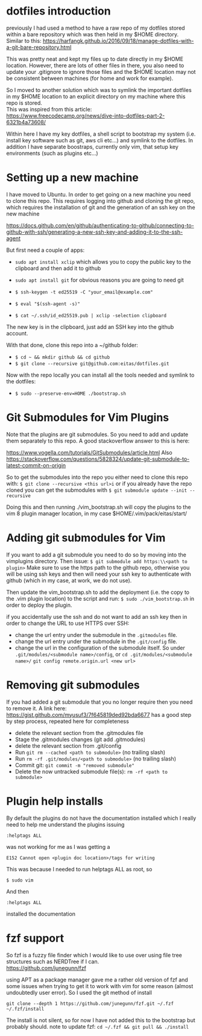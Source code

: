 # dotfiles introduction

previously I had used a method to have a raw repo of my dotfiles stored within a bare repository which was then held in
my $HOME directory.  Similar to this:
https://harfangk.github.io/2016/09/18/manage-dotfiles-with-a-git-bare-repository.html

This was pretty neat and kept my files up to date directly in my $HOME location.  However, there are lots of other files
in there, you also need to update your .gitignore to ignore those files and the $HOME location may not be consistent
between machines (for home and work for example).  

So I moved to another solution which was to symlink the important dotfiles in my $HOME location to an explicit directory
on my machine where this repo is stored.  
This was inspired from this article: https://www.freecodecamp.org/news/dive-into-dotfiles-part-2-6321b4a73608/

Within here I have my key dotfiles, a shell script to bootstrap my system (i.e. install key software such as git, aws
cli etc...) and symlink to the dotfiles.  In addition I have separate boostraps, currently only vim, that setup key
environments (such as plugins etc...)

# Setting up a new machine

I have moved to Ubuntu.  In order to get going on a new machine you need to clone this repo.  This requires logging into github
and cloning the git repo, which requires the installation of git and the generation of an ssh key on the new machine

https://docs.github.com/en/github/authenticating-to-github/connecting-to-github-with-ssh/generating-a-new-ssh-key-and-adding-it-to-the-ssh-agent

But first need a couple of apps:

* `sudo apt install xclip` which allows you to copy the public key to the clipboard and then add it to github
* `sudo apt install git` for obvious reasons you are going to need git

* `$ ssh-keygen -t ed25519 -C "your_email@example.com"`
* `$ eval "$(ssh-agent -s)"`
* `$ cat ~/.ssh/id_ed25519.pub | xclip -selection clipboard`

The new key is in the clipboard, just add an SSH key into the github account.

With that done, clone this repo into a ~/github folder:

* `$ cd ~ && mkdir github && cd github`
* `$ git clone --recursive git@github.com:eitas/dotfiles.git`

Now with the repo locally you can install all the tools needed and symlink
to the dotfiles:

* `$ sudo --preserve-env=HOME ./bootstrap.sh`

# Git Submodules for Vim Plugins

Note that the plugins are git submodules.  So you need to add and update them separately to this repo.  A good
stackoverflow answer to this is here:

https://www.vogella.com/tutorials/GitSubmodules/article.html
Also https://stackoverflow.com/questions/5828324/update-git-submodule-to-latest-commit-on-origin

So to get the submodules into the repo you either need to clone this repo with:
`$ git clone --recursive <this url>i`
or if you already have the repo cloned you can get the submodules with
`$ git submodule update --init --recursive`

Doing this and then running ./vim_bootstrap.sh will copy the plugins to the vim 8 plugin manager location, in my case
$HOME/.vim/pack/eitas/start/

# Adding git submodules for Vim

If you want to add a git submodule you need to do so by moving into the vimplugins directory.  Then issue:
`$ git submodule add https:\\<path to plugin>`
Make sure to use the https path to the github repo, otherwise you will be using ssh keys and then will need your ssh key to authenticate with github (which in my case, at work, we do not use).

Then update the vim_bootstrap.sh to add the deployment (i.e. the copy to the .vim plugin location) to the script and run:
`$ sudo ./vim_bootstrap.sh`
in order to deploy the plugin.

if you accidentally use the ssh and do not want to add an ssh key then in order to change the URL to use HTTPS over SSH:
* change the url entry under the submodule in the `.gitmodules` file.
* change the url entry under the submodule in the `.git/config` file.
* change the url in the configuration of the submodule itself.  So under `.git/modules/<submodule name>/config`, or `cd .git/modules/<submodule name>/` `git config remote.origin.url <new url>`

# Removing git submodules

If you had added a git submodule that you no longer require then you need to remove it.  A link here:
https://gist.github.com/myusuf3/7f645819ded92bda6677
has a good step by step process, repeated here for completeness

* delete the relevant section from the .gitmodules file
* Stage the .gitmodules changes (git add .gitmodules)
* delete the relevant section from .git/config
* Run `git rm --cached <path to submodule>` (no trailing slash)
* Run `rm -rf .git/modules/<path to submodule>` (no trailing slash)
* Commit git: `git commit -m "removed submodule"`
* Delete the now untracked submodule file(s): `rm -rf <path to submodule>`

# Plugin help installs

By default the plugins do not have the documentation installed which I really need to help me understand the plugins
issuing

`:helptags ALL` 

was not working for me as I was getting a 

`E152 Cannot open <plugin doc location>/tags for writing`

This was because I needed to run helptags ALL as root, so 

`$ sudo vim`

And then

`:helptags ALL`

installed the documentation

# fzf support

So fzf is a fuzzy file finder which I would like to use over using file tree structures such as NERDTree if I can.  
https://github.com/junegunn/fzf

using APT as a package manager gave me a rather old version of fzf and some issues when trying to get it to work with vim for some reason (almost undoubtedly user error).
So I used the git method of install

`git clone --depth 1 https://github.com/junegunn/fzf.git ~/.fzf`
`~/.fzf/install`

The install is not silent, so for now I have not added this to the bootstrap but probably should.
note to update fzf:
`cd ~/.fzf && git pull && ./install`
